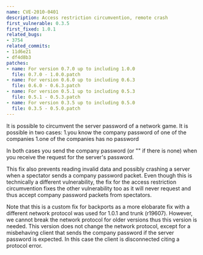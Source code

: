 ```yaml
---
name: CVE-2010-0401
description: Access restriction circumvention, remote crash
first_vulnerable: 0.3.5
first_fixed: 1.0.1
related_bugs:
- 3754
related_commits:
- 11d6e21
- df4d8b3
patches:
- name: For version 0.7.0 up to including 1.0.0
  file: 0.7.0 - 1.0.0.patch
- name: For version 0.6.0 up to including 0.6.3
  file: 0.6.0 - 0.6.3.patch
- name: For version 0.5.1 up to including 0.5.3
  file: 0.5.1 - 0.5.3.patch
- name: For version 0.3.5 up to including 0.5.0
  file: 0.3.5 - 0.5.0.patch
---
```


It is possible to circumvent the server password of a network game. It is
possible in two cases:
  1.you know the company password of one of the companies
  1.one of the companies has no password

In both cases you send the company password (or "" if there is none) when you
receive the request for the server's password.

This fix also prevents reading invalid data and possibly crashing a server when
a spectator sends a company password packet. Even though this is technically
a different vulnerability, the fix for the access restriction circumvention fixes
the other vulnerability too as it will never request and thus accept company
password packets from spectators.

Note that this is a custom fix for backports as a more elobarate fix with a
different network protocol was used for 1.0.1 and trunk (r19607). However,
we cannot break the network protocol for older versions thus this version is
needed.
This version does not change the network protocol, except for a
misbehaving client that sends the company password if the server password is
expected. In this case the client is disconnected citing a protocol error.
